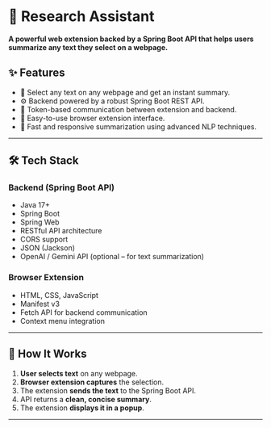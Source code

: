 # 🧠 Research Assistant

**A powerful web extension backed by a Spring Boot API that helps users summarize any text they select on a webpage.**

## ✨ Features

- 📝 Select any text on any webpage and get an instant summary.
- ⚙️ Backend powered by a robust Spring Boot REST API.
- 🔐 Token-based communication between extension and backend.
- 📄 Easy-to-use browser extension interface.
- 🚀 Fast and responsive summarization using advanced NLP techniques.

---

## 🛠️ Tech Stack

### Backend (Spring Boot API)
- Java 17+
- Spring Boot
- Spring Web
- RESTful API architecture
- CORS support
- JSON (Jackson)
- OpenAI / Gemini API (optional – for text summarization)

### Browser Extension
- HTML, CSS, JavaScript
- Manifest v3
- Fetch API for backend communication
- Context menu integration

---

## 🔧 How It Works

1. **User selects text** on any webpage.
2. **Browser extension captures** the selection.
3. The extension **sends the text** to the Spring Boot API.
4. API returns a **clean, concise summary**.
5. The extension **displays it in a popup**.

---
